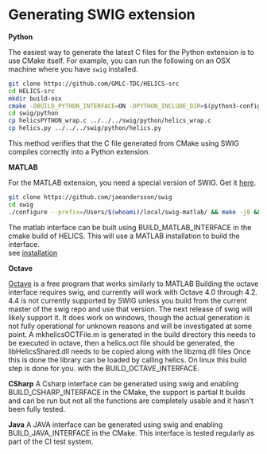 
Generating SWIG extension
=========================

**Python**

The easiest way to generate the latest C files for the Python extension is to use CMake itself.
For example, you can run the following on an OSX machine where you have `swig` installed.

```bash
git clone https://github.com/GMLC-TDC/HELICS-src
cd HELICS-src
mkdir build-osx
cmake -DBUILD_PYTHON_INTERFACE=ON -DPYTHON_INCLUDE_DIR=$(python3-config --prefix)/include/python3.6m/ -DCMAKE_INSTALL_PREFIX=/Users/$(whoami)/local/helics-develop/ .. && make -j 8 && make install
cd swig/python
cp helicsPYTHON_wrap.c ../../../swig/python/helics_wrap.c
cp helics.py ../../../swig/python/helics.py
```

This method verifies that the C file generated from CMake using SWIG compiles correctly into a Python extension.

**MATLAB**

For the MATLAB extension, you need a special version of SWIG. Get it [here](https://github.com/jaeandersson/swig).

```bash
git clone https://github.com/jaeandersson/swig
cd swig
./configure --prefix=/Users/$(whoami)/local/swig-matlab/ && make -j8 && make install
```
The matlab interface can  be built using BUILD_MATLAB_INTERFACE in the cmake build of HELICS.  This will use a MATLAB installation to build the interface.  
see [installation](../installation/language.md)

**Octave**

[Octave](https://www.gnu.org/software/octave/) is a free program that works similarly to MATLAB
Building the octave interface requires swig, and currently will work with Octave 4.0 through 4.2.  4.4 is not currently supported by SWIG unless you build from the current master of the swig repo and use that version.  The next release of swig will likely support it.  It does work on windows, though the actual generation is not fully operational for unknown reasons and will be investigated at some point.  A mkhelicsOCTFile.m is generated in the build directory this needs to be executed in octave, then a helics.oct file should be generated, the libHelicsShared.dll needs to be copied along with the libzmq.dll files Once this is done the library can be loaded by calling helics.   On linux this build step is done for you. with the BUILD_OCTAVE_INTERFACE.

**CSharp**
A Csharp interface can be generated using swig and enabling BUILD_CSHARP_INTERFACE in the CMake,  the support is partial It builds and can be run but not all the functions are completely usable and it hasn't been fully tested.

**Java**
A JAVA interface can be generated using swig and enabling BUILD_JAVA_INTERFACE in the CMake.  This interface is tested regularly as part of the CI test system.
